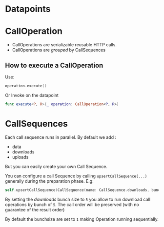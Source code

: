# Datapoints

# CallOperation

- CallOperations are serializable reusable HTTP calls.
- CallOperations are *grouped* by CallSequences

## How to execute a CallOperation

Use: 

```swift
operation.execute()
```
Or Invoke on the datapoint

```swift
func execute<P, R>(_ operation: CallOperation<P, R>)
```

# CallSequences

Each call sequence runs in parallel. By default we add :

- data
- downloads
- uploads

But you can easily create your own Call Sequence.


You can configure a call Sequence by calling `upsertCallSequence(...)` generally during the preparation phase. E.g:

```swift
self.upsertCallSequence(CallSequence(name: CallSequence.downloads, bunchSize: 5))
```

By setting the *downloads* bunch size to `5` you allow to run download call operations by bunch of `5`. The call order will be preserved (with no guarantee of the result order)

By default the bunchsize are set to `1` making Operation running sequentially.
 
